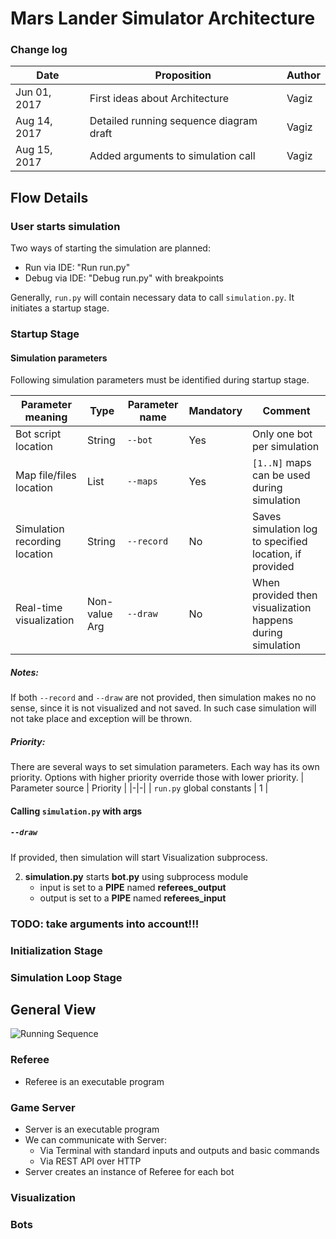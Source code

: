 # Mars Lander Simulator Architecture

### Change log
| Date | Proposition | Author |
|-|-|-|
| Jun 01, 2017 | First ideas about Architecture | Vagiz |
| Aug 14, 2017 | Detailed running sequence diagram draft | Vagiz |
| Aug 15, 2017 | Added arguments to simulation call | Vagiz |

## Flow Details

### **User** starts simulation
Two ways of starting the simulation are planned:
* Run via IDE: "Run run.py"
* Debug via IDE: "Debug run.py" with breakpoints

Generally, `run.py` will contain necessary data to call `simulation.py`.
It initiates a startup stage.

### Startup Stage

#### Simulation parameters
Following simulation parameters must be identified during startup stage.

| Parameter meaning | Type | Parameter name | Mandatory | Comment |
|-|-|-|-|-|
| Bot script location | String | `--bot` | Yes | Only one bot per simulation |
| Map file/files location | List<String> | `--maps` | Yes | `[1..N]` maps can be used during simulation |
| Simulation recording location | String | `--record` | No | Saves simulation log to specified location, if provided |
| Real-time visualization | Non-value Arg | `--draw` | No | When provided then visualization happens during simulation |

##### Notes:
If both `--record` and `--draw` are not provided, then simulation makes no
no sense, since it is not visualized and not saved.
In such case simulation will not take place and exception will be thrown.

##### Priority:
There are several ways to set simulation parameters. Each way has its own
priority. Options with higher priority override those with lower priority.
| Parameter source | Priority |
|-|-|
| `run.py` global constants | 1 |


#### Calling `simulation.py` with args
##### `--draw`
If provided, then simulation will start Visualization subprocess.

2. **simulation.py** starts **bot.py** using subprocess module
    * input is set to a **PIPE** named **referees_output**
    * output is set to a **PIPE** named **referees_input**

### TODO: take arguments into account!!!

### Initialization Stage

### Simulation Loop Stage

## General View
![Running Sequence](https://image.ibb.co/eJxvnF/simulation_bot_debug.png)

### Referee
* Referee is an executable program

### Game Server
* Server is an executable program
* We can communicate with Server:
  * Via Terminal with standard inputs and outputs and basic commands
  * Via REST API over HTTP
* Server creates an instance of Referee for each bot

### Visualization

### Bots
